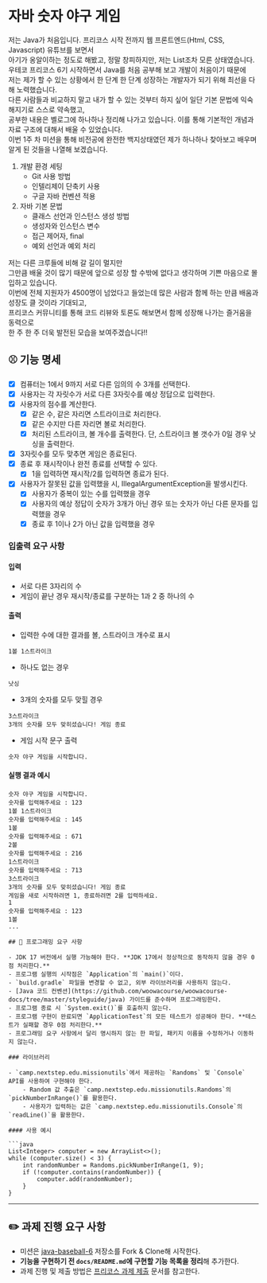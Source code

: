 # 자바 숫자 야구 게임
저는 Java가 처음입니다. 프리코스 시작 전까지 웹 프론트엔드(Html, CSS, Javascript) 유튜브를 보면서    
아기가 옹알이하는 정도로 해봤고, 정말 창피하지만, 저는 List<integer>조차 모른 상태였습니다.   
우테코 프리코스 6기 시작하면서 Java를 처음 공부해 보고 개발이 처음이기 때문에    
저는 제가 할 수 있는 상황에서 한 단계 한 단계 성장하는 개발자가 되기 위해 최선을 다해 노력했습니다.   
다른 사람들과 비교하지 말고 내가 할 수 있는 것부터 하지 싶어 일단 기본 문법에 익숙해지기로 스스로 약속했고,    
공부한 내용은 벨로그에 하나하나 정리해 나가고 있습니다. 이를 통해 기본적인 개념과 자료 구조에 대해서 배울 수 있었습니다.   
이번 1주 차 미션을 통해 비전공에 완전한 백지상태였던 제가 하나하나 찾아보고 배우며 알게 된 것들을 나열해 보겠습니다.   
1. 개발 환경 세팅 
   - Git 사용 방법 
   - 인텔리제이 단축키 사용
   - 구글 자바 컨벤션 적용
2. 자바 기본 문법
   - 클래스 선언과 인스턴스 생성 방법
   - 생성자와 인스턴스 변수
   - 접근 제어자, final
   - 예외 선언과 예외 처리
     
저는 다른 크루들에 비해 갈 길이 멀지만   
그만큼 배울 것이 많기 때문에 앞으로 성장 할 수밖에 없다고 생각하며 기쁜 마음으로 몰입하고 있습니다.    
이번에 전체 지원자가 4500명이 넘었다고 들었는데 많은 사람과 함께 하는 만큼 배움과 성장도 클 것이라 기대되고,   
프리코스 커뮤니티를 통해 코드 리뷰와 토론도 해보면서 함께 성장해 나가는 즐거움을 동력으로   
한 주 한 주 더욱 발전된 모습을 보여주겠습니다!!   

## ⚾️ 기능 명세
- [x] 컴퓨터는 1에서 9까지 서로 다른 임의의 수 3개를 선택한다.
- [x] 사용자는 각 자릿수가 서로 다른 3자릿수를 예상 정답으로 입력한다.
- [x] 사용자의 점수를 계산한다.
    - [x] 같은 수, 같은 자리면 스트라이크로 처리한다.
    - [x] 같은 수지만 다른 자리면 볼로 처리한다.
    - [x] 처리된 스트라이크, 볼 개수를 출력한다. 단, 스트라이크 볼 갯수가 0일 경우 낫싱을 출력한다.
- [x] 3자릿수를 모두 맞추면 게임은 종료된다.
- [x] 종료 후 재시작이나 완전 종료를 선택할 수 있다.
    - [x] 1을 입력하면 재시작/2를 입력하면 종료가 된다.
- [x] 사용자가 잘못된 값을 입력했을 시, IllegalArgumentException을 발생시킨다.
    - [x] 사용자가 중복이 있는 수를 입력했을 경우
    - [x] 사용자의 예상 정답이 숫자가 3개가 아닌 경우 또는 숫자가 아닌 다른 문자를 입력했을 경우
    - [x] 종료 후 1이나 2가 아닌 값을 입력했을 경우

### 입출력 요구 사항

#### 입력

- 서로 다른 3자리의 수
- 게임이 끝난 경우 재시작/종료를 구분하는 1과 2 중 하나의 수

#### 출력

- 입력한 수에 대한 결과를 볼, 스트라이크 개수로 표시

```
1볼 1스트라이크
```

- 하나도 없는 경우

```
낫싱
```

- 3개의 숫자를 모두 맞힐 경우

```
3스트라이크
3개의 숫자를 모두 맞히셨습니다! 게임 종료
```

- 게임 시작 문구 출력

```
숫자 야구 게임을 시작합니다.
``` 

#### 실행 결과 예시

```
숫자 야구 게임을 시작합니다.
숫자를 입력해주세요 : 123
1볼 1스트라이크
숫자를 입력해주세요 : 145
1볼
숫자를 입력해주세요 : 671
2볼
숫자를 입력해주세요 : 216
1스트라이크
숫자를 입력해주세요 : 713
3스트라이크
3개의 숫자를 모두 맞히셨습니다! 게임 종료
게임을 새로 시작하려면 1, 종료하려면 2를 입력하세요.
1
숫자를 입력해주세요 : 123
1볼
...

## 🎯 프로그래밍 요구 사항

- JDK 17 버전에서 실행 가능해야 한다. **JDK 17에서 정상적으로 동작하지 않을 경우 0점 처리한다.**
- 프로그램 실행의 시작점은 `Application`의 `main()`이다.
- `build.gradle` 파일을 변경할 수 없고, 외부 라이브러리를 사용하지 않는다.
- [Java 코드 컨벤션](https://github.com/woowacourse/woowacourse-docs/tree/master/styleguide/java) 가이드를 준수하며 프로그래밍한다.
- 프로그램 종료 시 `System.exit()`를 호출하지 않는다.
- 프로그램 구현이 완료되면 `ApplicationTest`의 모든 테스트가 성공해야 한다. **테스트가 실패할 경우 0점 처리한다.**
- 프로그래밍 요구 사항에서 달리 명시하지 않는 한 파일, 패키지 이름을 수정하거나 이동하지 않는다.

### 라이브러리

- `camp.nextstep.edu.missionutils`에서 제공하는 `Randoms` 및 `Console` API를 사용하여 구현해야 한다.
    - Random 값 추출은 `camp.nextstep.edu.missionutils.Randoms`의 `pickNumberInRange()`를 활용한다.
    - 사용자가 입력하는 값은 `camp.nextstep.edu.missionutils.Console`의 `readLine()`을 활용한다.

#### 사용 예시

```java
List<Integer> computer = new ArrayList<>();
while (computer.size() < 3) {
    int randomNumber = Randoms.pickNumberInRange(1, 9);
    if (!computer.contains(randomNumber)) {
        computer.add(randomNumber);
    }
}
```

---

## ✏️ 과제 진행 요구 사항

- 미션은 [java-baseball-6](https://github.com/woowacourse-precourse/java-baseball-6) 저장소를 Fork & Clone해 시작한다.
- **기능을 구현하기 전 `docs/README.md`에 구현할 기능 목록을 정리**해 추가한다.
- 과제 진행 및 제출 방법은 [프리코스 과제 제출](https://github.com/woowacourse/woowacourse-docs/tree/master/precourse) 문서를 참고한다.
